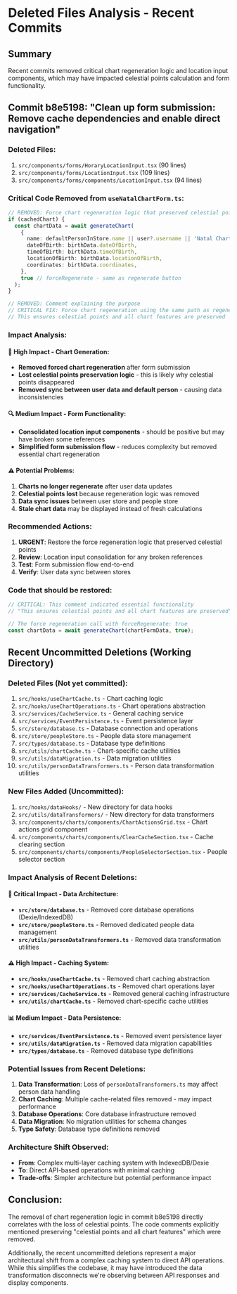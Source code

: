 # Deleted Files Analysis - Recent Commits

## Summary
Recent commits removed critical chart regeneration logic and location input components, which may have impacted celestial points calculation and form functionality.

## Commit b8e5198: "Clean up form submission: Remove cache dependencies and enable direct navigation"

### Deleted Files:
1. `src/components/forms/HoraryLocationInput.tsx` (90 lines)
2. `src/components/forms/LocationInput.tsx` (109 lines)
3. `src/components/forms/components/LocationInput.tsx` (94 lines)

### Critical Code Removed from `useNatalChartForm.ts`:
```typescript
// REMOVED: Force chart regeneration logic that preserved celestial points
if (cachedChart) {
  const chartData = await generateChart(
    {
      name: defaultPersonInStore.name || user?.username || 'Natal Chart',
      dateOfBirth: birthData.dateOfBirth,
      timeOfBirth: birthData.timeOfBirth,
      locationOfBirth: birthData.locationOfBirth,
      coordinates: birthData.coordinates,
    },
    true // forceRegenerate - same as regenerate button
  );
}

// REMOVED: Comment explaining the purpose
// CRITICAL FIX: Force chart regeneration using the same path as regenerate button
// This ensures celestial points and all chart features are preserved
```

### Impact Analysis:

#### 🚨 **High Impact - Chart Generation**:
- **Removed forced chart regeneration** after form submission
- **Lost celestial points preservation logic** - this is likely why celestial points disappeared
- **Removed sync between user data and default person** - causing data inconsistencies

#### 🔍 **Medium Impact - Form Functionality**:
- **Consolidated location input components** - should be positive but may have broken some references
- **Simplified form submission flow** - reduces complexity but removed essential chart regeneration

#### ⚠️ **Potential Problems**:
1. **Charts no longer regenerate** after user data updates
2. **Celestial points lost** because regeneration logic was removed
3. **Data sync issues** between user store and people store
4. **Stale chart data** may be displayed instead of fresh calculations

### Recommended Actions:

1. **URGENT**: Restore the force regeneration logic that preserved celestial points
2. **Review**: Location input consolidation for any broken references
3. **Test**: Form submission flow end-to-end
4. **Verify**: User data sync between stores

### Code that should be restored:
```typescript
// CRITICAL: This comment indicated essential functionality
// "This ensures celestial points and all chart features are preserved"

// The force regeneration call with forceRegenerate: true
const chartData = await generateChart(chartFormData, true);
```

## Recent Uncommitted Deletions (Working Directory)

### Deleted Files (Not yet committed):
1. `src/hooks/useChartCache.ts` - Chart caching logic
2. `src/hooks/useChartOperations.ts` - Chart operations abstraction
3. `src/services/CacheService.ts` - General caching service
4. `src/services/EventPersistence.ts` - Event persistence layer
5. `src/store/database.ts` - Database connection and operations
6. `src/store/peopleStore.ts` - People data store management
7. `src/types/database.ts` - Database type definitions
8. `src/utils/chartCache.ts` - Chart-specific cache utilities
9. `src/utils/dataMigration.ts` - Data migration utilities
10. `src/utils/personDataTransformers.ts` - Person data transformation utilities

### New Files Added (Uncommitted):
1. `src/hooks/dataHooks/` - New directory for data hooks
2. `src/utils/dataTransformers/` - New directory for data transformers
3. `src/components/charts/components/ChartActionsGrid.tsx` - Chart actions grid component
4. `src/components/charts/components/ClearCacheSection.tsx` - Cache clearing section
5. `src/components/charts/components/PeopleSelectorSection.tsx` - People selector section

### Impact Analysis of Recent Deletions:

#### 🚨 **Critical Impact - Data Architecture**:
- **`src/store/database.ts`** - Removed core database operations (Dexie/IndexedDB)
- **`src/store/peopleStore.ts`** - Removed dedicated people data management
- **`src/utils/personDataTransformers.ts`** - Removed data transformation utilities

#### ⚠️ **High Impact - Caching System**:
- **`src/hooks/useChartCache.ts`** - Removed chart caching abstraction
- **`src/hooks/useChartOperations.ts`** - Removed chart operations layer
- **`src/services/CacheService.ts`** - Removed general caching infrastructure
- **`src/utils/chartCache.ts`** - Removed chart-specific cache utilities

#### 📊 **Medium Impact - Data Persistence**:
- **`src/services/EventPersistence.ts`** - Removed event persistence layer
- **`src/utils/dataMigration.ts`** - Removed data migration capabilities
- **`src/types/database.ts`** - Removed database type definitions

### Potential Issues from Recent Deletions:

1. **Data Transformation**: Loss of `personDataTransformers.ts` may affect person data handling
2. **Chart Caching**: Multiple cache-related files removed - may impact performance
3. **Database Operations**: Core database infrastructure removed
4. **Data Migration**: No migration utilities for schema changes
5. **Type Safety**: Database type definitions removed

### Architecture Shift Observed:
- **From**: Complex multi-layer caching system with IndexedDB/Dexie
- **To**: Direct API-based operations with minimal caching
- **Trade-offs**: Simpler architecture but potential performance impact

## Conclusion:
The removal of chart regeneration logic in commit b8e5198 directly correlates with the loss of celestial points. The code comments explicitly mentioned preserving "celestial points and all chart features" which were removed.

Additionally, the recent uncommitted deletions represent a major architectural shift from a complex caching system to direct API operations. While this simplifies the codebase, it may have introduced the data transformation disconnects we're observing between API responses and display components.